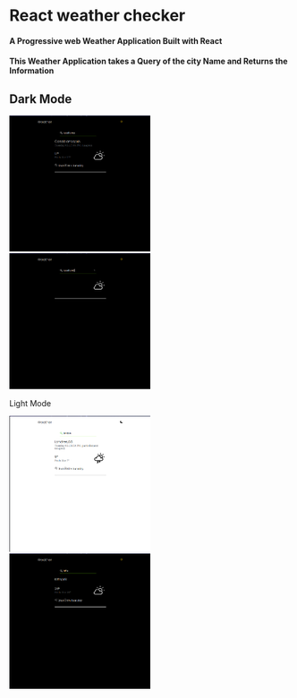 
# React weather checker
<h4> A Progressive web Weather Application Built with React <h4>
<h4>This Weather Application takes a Query of the city Name and Returns the Information </h4>
<div display="center">
  <h2 display="flex">Dark Mode</h2>
    <img src="./Screens/black_screen.png" width="50%" height="auto" />
    <img src="./Screens/loding_screen.png" width="50%" height="auto" />
</div>

  <p align="center">
  <p>Light Mode</p>
    <div display="flex">
    <img src="./Screens/white_screen.png" width="50%" height="auto" />
    <img src="./Screens/result_screen.png" width="50%" height="auto" />
  </p>
